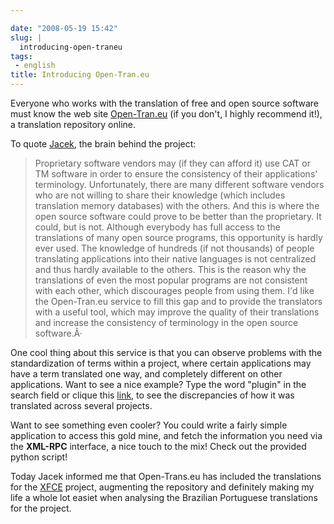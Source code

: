 ```yaml
---

date: "2008-05-19 15:42"
slug: |
  introducing-open-traneu
tags:
 - english
title: Introducing Open-Tran.eu
---
```


Everyone who works with the translation of free and open source software
must know the web site [Open-Tran.eu](http://pt_br.open-tran.eu/) (if
you don't, I highly recommend it!), a translation repository online.

To quote [Jacek](http://sliwerski.net/), the brain behind the project:

> Proprietary software vendors may (if they can afford it) use CAT or TM
> software in order to ensure the consistency of their applications'
> terminology. Unfortunately, there are many different software vendors
> who are not willing to share their knowledge (which includes
> translation memory databases) with the others. And this is where the
> open source software could prove to be better than the proprietary. It
> could, but is not. Although everybody has full access to the
> translations of many open source programs, this opportunity is hardly
> ever used. The knowledge of hundreds (if not thousands) of people
> translating applications into their native languages is not
> centralized and thus hardly available to the others. This is the
> reason why the translations of even the most popular programs are not
> consistent with each other, which discourages people from using them.
> I'd like the Open-Tran.eu service to fill this gap and to provide the
> translators with a useful tool, which may improve the quality of their
> translations and increase the consistency of terminology in the open
> source software.Â·

One cool thing about this service is that you can observe problems with
the standardization of terms within a project, where certain
applications may have a term translated one way, and completely
different on other applications. Want to see a nice example? Type the
word "plugin" in the search field or clique this
[link](http://pt_br.open-tran.eu/suggest/plugin), to see the
discrepancies of how it was translated across several projects.

Want to see something even cooler? You could write a fairly simple
application to access this gold mine, and fetch the information you need
via the **XML-RPC** interface, a nice touch to the mix! Check out the
provided python script!

Today Jacek informed me that Open-Trans.eu has included the translations
for the [XFCE](http://www.xfce.org) project, augmenting the repository
and definitely making my life a whole lot easiet when analysing the
Brazilian Portuguese translations for the project.
